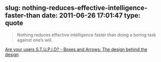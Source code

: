 slug: nothing-reduces-effective-intelligence-faster-than
date: 2011-06-26 17:01:47
type: quote
---

> Nothing reduces effective intelligence faster than doing a boring task against one’s will.

[Are your users S.T.U.P.I.D? - Boxes and Arrows: The design behind the design](http://www.boxesandarrows.com/view/are-your-users-s-t-u)
